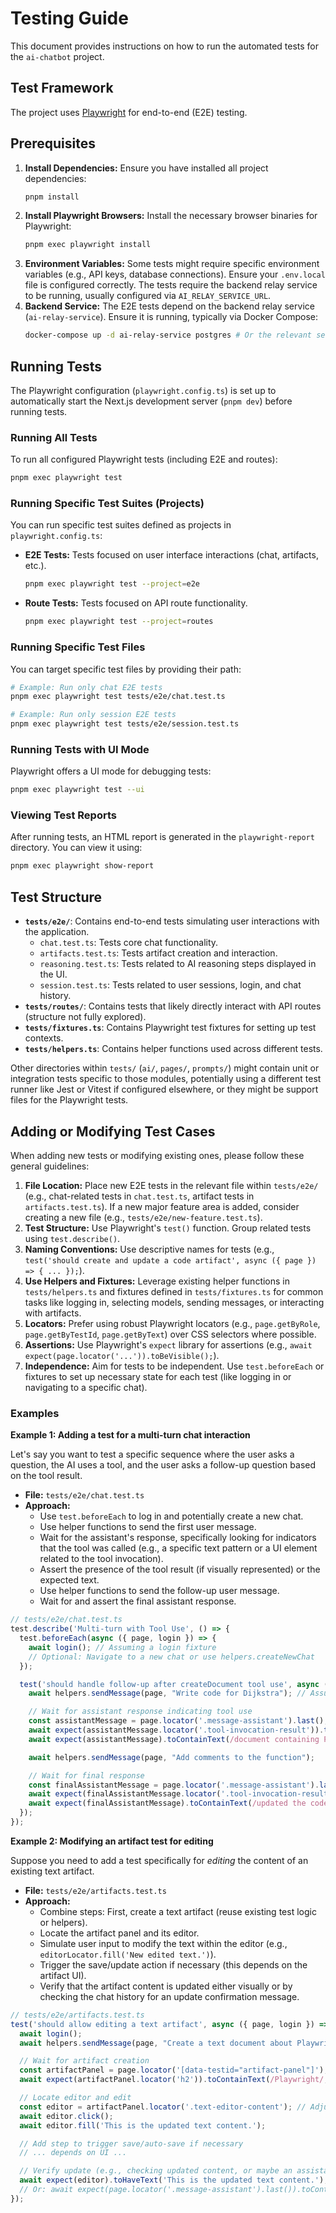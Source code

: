 # Testing Guide

This document provides instructions on how to run the automated tests for the `ai-chatbot` project.

## Test Framework

The project uses [Playwright](https://playwright.dev/) for end-to-end (E2E) testing.

## Prerequisites

1.  **Install Dependencies:** Ensure you have installed all project dependencies:
    ```bash
    pnpm install
    ```
2.  **Install Playwright Browsers:** Install the necessary browser binaries for Playwright:
    ```bash
    pnpm exec playwright install
    ```
3.  **Environment Variables:** Some tests might require specific environment variables (e.g., API keys, database connections). Ensure your `.env.local` file is configured correctly. The tests require the backend relay service to be running, usually configured via `AI_RELAY_SERVICE_URL`.
4.  **Backend Service:** The E2E tests depend on the backend relay service (`ai-relay-service`). Ensure it is running, typically via Docker Compose:
    ```bash
    docker-compose up -d ai-relay-service postgres # Or the relevant services
    ```

## Running Tests

The Playwright configuration (`playwright.config.ts`) is set up to automatically start the Next.js development server (`pnpm dev`) before running tests.

### Running All Tests

To run all configured Playwright tests (including E2E and routes):

```bash
pnpm exec playwright test
```

### Running Specific Test Suites (Projects)

You can run specific test suites defined as projects in `playwright.config.ts`:

*   **E2E Tests:** Tests focused on user interface interactions (chat, artifacts, etc.).
    ```bash
    pnpm exec playwright test --project=e2e
    ```
*   **Route Tests:** Tests focused on API route functionality.
    ```bash
    pnpm exec playwright test --project=routes
    ```

### Running Specific Test Files

You can target specific test files by providing their path:

```bash
# Example: Run only chat E2E tests
pnpm exec playwright test tests/e2e/chat.test.ts

# Example: Run only session E2E tests
pnpm exec playwright test tests/e2e/session.test.ts
```

### Running Tests with UI Mode

Playwright offers a UI mode for debugging tests:

```bash
pnpm exec playwright test --ui
```

### Viewing Test Reports

After running tests, an HTML report is generated in the `playwright-report` directory. You can view it using:

```bash
pnpm exec playwright show-report
```

## Test Structure

-   **`tests/e2e/`**: Contains end-to-end tests simulating user interactions with the application.
    -   `chat.test.ts`: Tests core chat functionality.
    -   `artifacts.test.ts`: Tests artifact creation and interaction.
    -   `reasoning.test.ts`: Tests related to AI reasoning steps displayed in the UI.
    -   `session.test.ts`: Tests related to user sessions, login, and chat history.
-   **`tests/routes/`**: Contains tests that likely directly interact with API routes (structure not fully explored).
-   **`tests/fixtures.ts`**: Contains Playwright test fixtures for setting up test contexts.
-   **`tests/helpers.ts`**: Contains helper functions used across different tests.

Other directories within `tests/` (`ai/`, `pages/`, `prompts/`) might contain unit or integration tests specific to those modules, potentially using a different test runner like Jest or Vitest if configured elsewhere, or they might be support files for the Playwright tests.

## Adding or Modifying Test Cases

When adding new tests or modifying existing ones, please follow these general guidelines:

1.  **File Location:** Place new E2E tests in the relevant file within `tests/e2e/` (e.g., chat-related tests in `chat.test.ts`, artifact tests in `artifacts.test.ts`). If a new major feature area is added, consider creating a new file (e.g., `tests/e2e/new-feature.test.ts`).
2.  **Test Structure:** Use Playwright's `test()` function. Group related tests using `test.describe()`.
3.  **Naming Conventions:** Use descriptive names for tests (e.g., `test('should create and update a code artifact', async ({ page }) => { ... });`).
4.  **Use Helpers and Fixtures:** Leverage existing helper functions in `tests/helpers.ts` and fixtures defined in `tests/fixtures.ts` for common tasks like logging in, selecting models, sending messages, or interacting with artifacts.
5.  **Locators:** Prefer using robust Playwright locators (e.g., `page.getByRole`, `page.getByTestId`, `page.getByText`) over CSS selectors where possible.
6.  **Assertions:** Use Playwright's `expect` library for assertions (e.g., `await expect(page.locator('...')).toBeVisible();`).
7.  **Independence:** Aim for tests to be independent. Use `test.beforeEach` or fixtures to set up necessary state for each test (like logging in or navigating to a specific chat).

### Examples

**Example 1: Adding a test for a multi-turn chat interaction**

Let's say you want to test a specific sequence where the user asks a question, the AI uses a tool, and the user asks a follow-up question based on the tool result.

*   **File:** `tests/e2e/chat.test.ts`
*   **Approach:**
    *   Use `test.beforeEach` to log in and potentially create a new chat.
    *   Use helper functions to send the first user message.
    *   Wait for the assistant's response, specifically looking for indicators that the tool was called (e.g., a specific text pattern or a UI element related to the tool invocation).
    *   Assert the presence of the tool result (if visually represented) or the expected text.
    *   Use helper functions to send the follow-up user message.
    *   Wait for and assert the final assistant response.

```typescript
// tests/e2e/chat.test.ts
test.describe('Multi-turn with Tool Use', () => {
  test.beforeEach(async ({ page, login }) => {
    await login(); // Assuming a login fixture
    // Optional: Navigate to a new chat or use helpers.createNewChat
  });

  test('should handle follow-up after createDocument tool use', async ({ page }) => {
    await helpers.sendMessage(page, "Write code for Dijkstra"); // Assuming a helper

    // Wait for assistant response indicating tool use
    const assistantMessage = page.locator('.message-assistant').last();
    await expect(assistantMessage.locator('.tool-invocation-result')).toBeVisible({ timeout: 60000 }); // Wait longer for AI + tool
    await expect(assistantMessage).toContainText(/document containing Python code/);

    await helpers.sendMessage(page, "Add comments to the function");

    // Wait for final response
    const finalAssistantMessage = page.locator('.message-assistant').last();
    await expect(finalAssistantMessage.locator('.tool-invocation-result')).toBeVisible({ timeout: 60000 });
    await expect(finalAssistantMessage).toContainText(/updated the code/);
  });
});
```

**Example 2: Modifying an artifact test for editing**

Suppose you need to add a test specifically for *editing* the content of an existing text artifact.

*   **File:** `tests/e2e/artifacts.test.ts`
*   **Approach:**
    *   Combine steps: First, create a text artifact (reuse existing test logic or helpers).
    *   Locate the artifact panel and its editor.
    *   Simulate user input to modify the text within the editor (e.g., `editorLocator.fill('New edited text.')`).
    *   Trigger the save/update action if necessary (this depends on the artifact UI).
    *   Verify that the artifact content is updated either visually or by checking the chat history for an update confirmation message.

```typescript
// tests/e2e/artifacts.test.ts
test('should allow editing a text artifact', async ({ page, login }) => {
  await login();
  await helpers.sendMessage(page, "Create a text document about Playwright");

  // Wait for artifact creation
  const artifactPanel = page.locator('[data-testid="artifact-panel"]');
  await expect(artifactPanel.locator('h2')).toContainText(/Playwright/, { timeout: 60000 });

  // Locate editor and edit
  const editor = artifactPanel.locator('.text-editor-content'); // Adjust selector as needed
  await editor.click();
  await editor.fill('This is the updated text content.');

  // Add step to trigger save/auto-save if necessary
  // ... depends on UI ...

  // Verify update (e.g., checking updated content, or maybe an assistant confirmation)
  await expect(editor).toHaveText('This is the updated text content.');
  // Or: await expect(page.locator('.message-assistant').last()).toContainText(/document updated/);
});
``` 